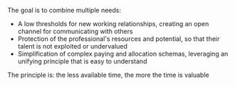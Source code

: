 The goal is to combine multiple needs:

- A low thresholds for new working relationships, creating an open
  channel for communicating with others
- Protection of the professional's resources and potential, so that
  their talent is not exploited or undervalued
- Simplification of complex paying and allocation schemas, leveraging
  an unifying principle that is easy to understand

The principle is: the less available time, the more the time is valuable
